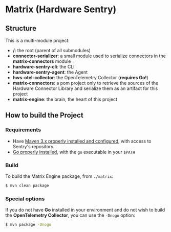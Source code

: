 # Matrix (Hardware Sentry)

## Structure

This is a multi-module project:

* **/**: the root (parent of all submodules)
* **connector-serializer**: a small module used to serialize connectors in the **matrix-connectors** module
* **hardware-sentry-cli**: the CLI
* **hardware-sentry-agent**: the Agent
* **hws-otel-collector**: the OpenTelemetry Collector (**requires Go!**)
* **matrix-connectors**: a pom project only to retrieve the sources of the Hardware Connector Library and serialize them as an artifact for this project
* **matrix-engine**: the brain, the heart of this project

## How to build the Project

### Requirements

* Have [Maven 3.x properly installed and configured](http://alpha.internal.sentrysoftware.net/lecloud/x/TwJn), with access to Sentry's repository.
* [Go properly installed](https://golang.org/doc/install), with the `go` executable in your `$PATH`

### Build

To build the Matrix Engine package, from `./matrix`:

```sh
$ mvn clean package
```

### Special options

If you do not have **Go** installed in your environment and do not wish to build the **OpenTelemetry Collector**, you can use the `-Dnogo` option:

```sh
$ mvn package -Dnogo
```
